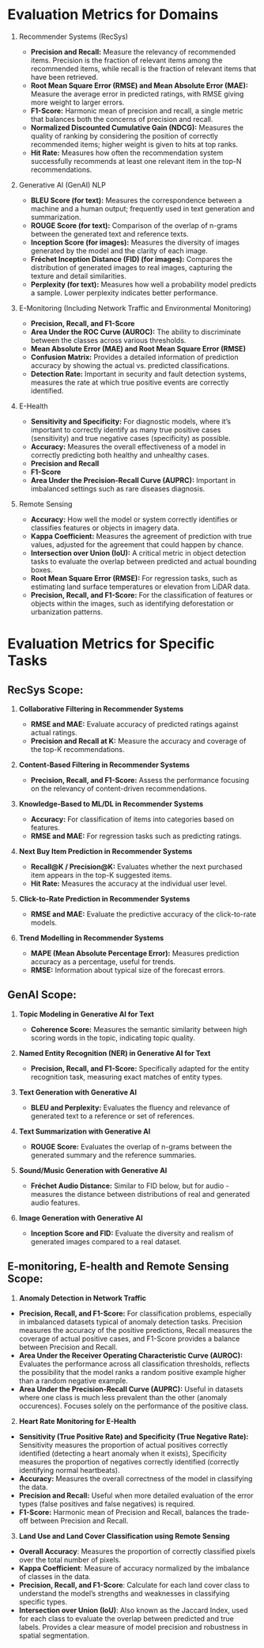 # Evaluation Metrics for Domains

1. Recommender Systems (RecSys)
   - **Precision and Recall:** Measure the relevancy of recommended items. Precision is the fraction of relevant items among the recommended items, while recall is the fraction of relevant items that have been retrieved.
   - **Root Mean Square Error (RMSE) and Mean Absolute Error (MAE):** Measure the average error in predicted ratings, with RMSE giving more weight to larger errors.
   - **F1-Score:** Harmonic mean of precision and recall, a single metric that balances both the concerns of precision and recall.
   - **Normalized Discounted Cumulative Gain (NDCG):** Measures the quality of ranking by considering the position of correctly recommended items; higher weight is given to hits at top ranks.
   - **Hit Rate:** Measures how often the recommendation system successfully recommends at least one relevant item in the top-N recommendations.

2. Generative AI (GenAI) NLP
   - **BLEU Score (for text):** Measures the correspondence between a machine and a human output; frequently used in text generation and summarization.
   - **ROUGE Score (for text):** Comparison of the overlap of n-grams between the generated text and reference texts.
   - **Inception Score (for images):** Measures the diversity of images generated by the model and the clarity of each image.
   - **Fréchet Inception Distance (FID) (for images):** Compares the distribution of generated images to real images, capturing the texture and detail similarities.
   - **Perplexity (for text):** Measures how well a probability model predicts a sample. Lower perplexity indicates better performance.

3. E-Monitoring (Including Network Traffic and Environmental Monitoring)
   - **Precision, Recall, and F1-Score** 
   - **Area Under the ROC Curve (AUROC):** The ability to discriminate between the classes across various thresholds.
   - **Mean Absolute Error (MAE) and Root Mean Square Error (RMSE)**
   - **Confusion Matrix:** Provides a detailed information of prediction accuracy by showing the actual vs. predicted classifications.
   - **Detection Rate:** Important in security and fault detection systems, measures the rate at which true positive events are correctly identified.

4. E-Health
   - **Sensitivity and Specificity:** For diagnostic models, where it’s important to correctly identify as many true positive cases (sensitivity) and true negative cases (specificity) as possible.
   - **Accuracy:** Measures the overall effectiveness of a model in correctly predicting both healthy and unhealthy cases.
   - **Precision and Recall**
   - **F1-Score**
   - **Area Under the Precision-Recall Curve (AUPRC):** Important in imbalanced settings such as rare diseases diagnosis.

5. Remote Sensing
   - **Accuracy:** How well the model or system correctly identifies or classifies features or objects in imagery data.
   - **Kappa Coefficient:** Measures the agreement of prediction with true values, adjusted for the agreement that could happen by chance.
   - **Intersection over Union (IoU):** A critical metric in object detection tasks to evaluate the overlap between predicted and actual bounding boxes.
   - **Root Mean Square Error (RMSE):** For regression tasks, such as estimating land surface temperatures or elevation from LiDAR data.
   - **Precision, Recall, and F1-Score:** For the classification of features or objects within the images, such as identifying deforestation or urbanization patterns.


# Evaluation Metrics for Specific Tasks

## RecSys Scope:

1. **Collaborative Filtering in Recommender Systems**
   - **RMSE and MAE:** Evaluate accuracy of predicted ratings against actual ratings.
   - **Precision and Recall at K:** Measure the accuracy and coverage of the top-K recommendations.

2. **Content-Based Filtering in Recommender Systems**
   - **Precision, Recall, and F1-Score:** Assess the performance focusing on the relevancy of content-driven recommendations.

3. **Knowledge-Based to ML/DL in Recommender Systems**
   - **Accuracy:** For classification of items into categories based on features.
   - **RMSE and MAE:** For regression tasks such as predicting ratings.

4. **Next Buy Item Prediction in Recommender Systems**
   - **Recall@K / Precision@K:** Evaluates whether the next purchased item appears in the top-K suggested items.
   - **Hit Rate:** Measures the accuracy at the individual user level.

5. **Click-to-Rate Prediction in Recommender Systems**
   - **RMSE and MAE:** Evaluate the predictive accuracy of the click-to-rate models.

6. **Trend Modelling in Recommender Systems**
   - **MAPE (Mean Absolute Percentage Error):** Measures prediction accuracy as a percentage, useful for trends.
   - **RMSE:** Information about typical size of the forecast errors.


## GenAI Scope:

1. **Topic Modeling in Generative AI for Text**
   - **Coherence Score:** Measures the semantic similarity between high scoring words in the topic, indicating topic quality.

2. **Named Entity Recognition (NER) in Generative AI for Text**
   - **Precision, Recall, and F1-Score:** Specifically adapted for the entity recognition task, measuring exact matches of entity types.

3. **Text Generation with Generative AI**
   - **BLEU and Perplexity:** Evaluates the fluency and relevance of generated text to a reference or set of references.

4. **Text Summarization with Generative AI**
   - **ROUGE Score:** Evaluates the overlap of n-grams between the generated summary and the reference summaries.

5. **Sound/Music Generation with Generative AI**
   - **Fréchet Audio Distance:** Similar to FID below, but for audio - measures the distance between distributions of real and generated audio features.

6. **Image Generation with Generative AI**
   - **Inception Score and FID:** Evaluate the diversity and realism of generated images compared to a real dataset.


## E-monitoring, E-health and Remote Sensing Scope:

1. **Anomaly Detection in Network Traffic**
  - **Precision, Recall, and F1-Score:** For classification problems, especially in imbalanced datasets typical of anomaly detection tasks. Precision measures the accuracy of the positive predictions, Recall measures the coverage of actual positive cases, and F1-Score provides a balance between Precision and Recall.
  - **Area Under the Receiver Operating Characteristic Curve (AUROC):** Evaluates the performance across all classification thresholds, reflects the possibility that the model ranks a random positive example higher than a random negative example.
  - **Area Under the Precision-Recall Curve (AUPRC):** Useful in datasets where one class is much less prevalent than the other (anomaly occurences). Focuses solely on the performance of the positive class.

2. **Heart Rate Monitoring for E-Health**
  - **Sensitivity (True Positive Rate) and Specificity (True Negative Rate):** Sensitivity measures the proportion of actual positives correctly identified (detecting a heart anomaly when it exists), Specificity measures the proportion of negatives correctly identified (correctly identifying normal heartbeats).
  - **Accuracy:** Measures the overall correctness of the model in classifying the data.
  - **Precision and Recall:** Useful when more detailed evaluation of the error types (false positives and false negatives) is required.
  - **F1-Score:** Harmonic mean of Precision and Recall, balances the trade-off between Precision and Recall.

3. **Land Use and Land Cover Classification using Remote Sensing**
  - **Overall Accuracy**: Measures the proportion of correctly classified pixels over the total number of pixels.
  - **Kappa Coefficient**: Measure of accuracy normalized by the imbalance of classes in the data.
  - **Precision, Recall, and F1-Score**: Calculate for each land cover class to understand the model’s strengths and weaknesses in classifying specific types.
  - **Intersection over Union (IoU)**: Also known as the Jaccard Index, used for each class to evaluate the overlap between predicted and true labels. Provides a clear measure of model precision and robustness in spatial segmentation.
